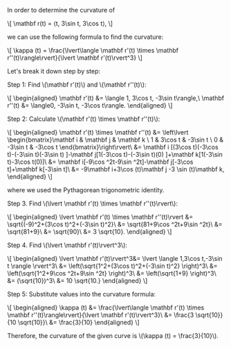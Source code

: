 In order to determine the curvature of

\\[
\mathbf r(t) = ⟨t, 3\sin t, 3\cos t⟩,
\\]

we can use the following formula to find the curvature:

\\[
\kappa (t) = \frac{\lvert\langle \mathbf r'(t) \times \mathbf r''(t)\rangle\rvert}{\lvert \mathbf r'(t)\rvert^3}
\\]

Let's break it down step by step:

Step 1: Find \\(\mathbf r'(t)\\) and \\(\mathbf r''(t)\\):

\\[
\begin{aligned}
 \mathbf r'(t) &=  \langle 1, 3\cos t, -3\sin t\rangle,\\
\mathbf r''(t) &=  \langle0, -3\sin t, -3\cos t\rangle.
\end{aligned}
\\]

Step 2: Calculate \\(\mathbf r'(t) \times \mathbf r''(t)\\):

\\[
\begin{aligned}
\mathbf r'(t) \times \mathbf r''(t) &=  \left\lvert \begin{bmatrix}\mathbf i  & \mathbf j  & \mathbf k  \\ 1  & 3\cos t  & -3\sin t  \\ 0  & -3\sin t  & -3\cos t \end{bmatrix}\right\rvert\\
&= \mathbf i [(3\cos t)(-3\cos t)-(-3\sin t)(-3\sin t) ]-\mathbf j[1(-3\cos t)-(-3\sin t)(0) ]+\mathbf k[1(-3\sin t)-3\cos t(0)]\\
&= \mathbf i[-9\cos ^2t-9\sin ^2t]-\mathbf j[-3\cos t]+\mathbf k[-3\sin t]\\
&= -9\mathbf i+3\cos (t)\mathbf j -3 \sin (t)\mathbf k,
\end{aligned}
\\]

where we used the Pythagorean trigonometric identity.

Step 3. Find \\(\lvert \mathbf r'(t) \times \mathbf r''(t)\rvert\\):

\\[
\begin{aligned}
\lvert \mathbf r'(t) \times \mathbf r''(t)\rvert &= \sqrt{(-9)^2+(3\cos t)^2+(-3\sin t)^2}\\
&= \sqrt{81+9\cos ^2t+9\sin ^2t}\\
&= \sqrt{81+9}\\
&= \sqrt{90}\\
&= 3 \sqrt{10}.
\end{aligned}
\\]

Step 4. Find \\(\lvert \mathbf r'(t)\rvert^3\\):

\\[
\begin{aligned}
\lvert \mathbf r'(t)\rvert^3&= \lvert \langle 1,3\cos t,-3\sin t \rangle \rvert^3\\
&= \left(\sqrt{1^2+(3\cos t)^2+(-3\sin t)^2} \right)^3\\
&= \left(\sqrt{1^2+9\cos ^2t+9\sin ^2t} \right)^3\\
&= \left(\sqrt{1+9} \right)^3\\
&= (\sqrt{10})^3\\
&= 10 \sqrt{10.}
\end{aligned}
\\]


Step 5: Substitute values into the curvature formula:

\\[
\begin{aligned}
\kappa (t) &= \frac{\lvert\langle \mathbf r'(t) \times \mathbf r''(t)\rangle\rvert}{\lvert \mathbf r'(t)\rvert^3}\\
&= \frac{3 \sqrt{10}}{10 \sqrt{10}}\\
&= \frac{3}{10}
\end{aligned}
\\]

Therefore, the curvature of the given curve is \\(\kappa (t) = \frac{3}{10}\\).